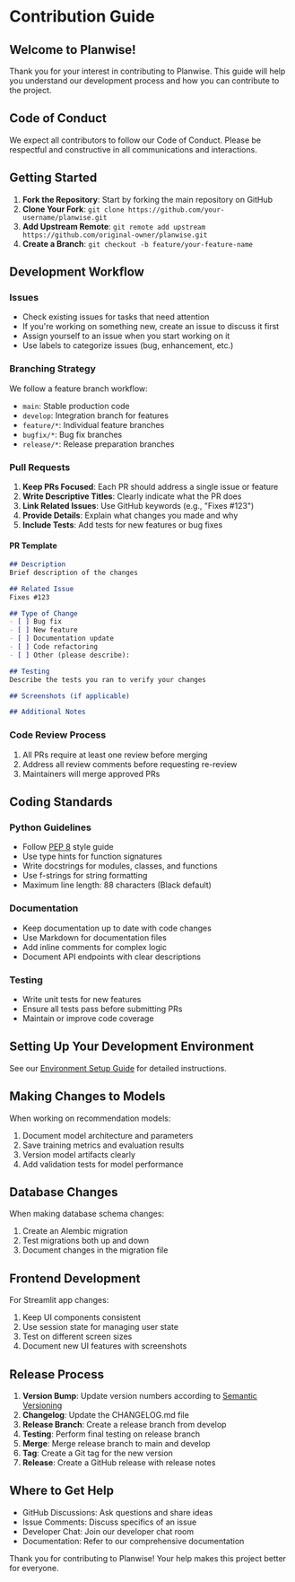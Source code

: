 # Contribution Guide

## Welcome to Planwise!

Thank you for your interest in contributing to Planwise. This guide will help you understand our development process and how you can contribute to the project.

## Code of Conduct

We expect all contributors to follow our Code of Conduct. Please be respectful and constructive in all communications and interactions.

## Getting Started

1. **Fork the Repository**: Start by forking the main repository on GitHub
2. **Clone Your Fork**: `git clone https://github.com/your-username/planwise.git`
3. **Add Upstream Remote**: `git remote add upstream https://github.com/original-owner/planwise.git`
4. **Create a Branch**: `git checkout -b feature/your-feature-name`

## Development Workflow

### Issues

- Check existing issues for tasks that need attention
- If you're working on something new, create an issue to discuss it first
- Assign yourself to an issue when you start working on it
- Use labels to categorize issues (bug, enhancement, etc.)

### Branching Strategy

We follow a feature branch workflow:

- `main`: Stable production code
- `develop`: Integration branch for features
- `feature/*`: Individual feature branches
- `bugfix/*`: Bug fix branches
- `release/*`: Release preparation branches

### Pull Requests

1. **Keep PRs Focused**: Each PR should address a single issue or feature
2. **Write Descriptive Titles**: Clearly indicate what the PR does
3. **Link Related Issues**: Use GitHub keywords (e.g., "Fixes #123")
4. **Provide Details**: Explain what changes you made and why
5. **Include Tests**: Add tests for new features or bug fixes

#### PR Template

```markdown
## Description
Brief description of the changes

## Related Issue
Fixes #123

## Type of Change
- [ ] Bug fix
- [ ] New feature
- [ ] Documentation update
- [ ] Code refactoring
- [ ] Other (please describe):

## Testing
Describe the tests you ran to verify your changes

## Screenshots (if applicable)

## Additional Notes
```

### Code Review Process

1. All PRs require at least one review before merging
2. Address all review comments before requesting re-review
3. Maintainers will merge approved PRs

## Coding Standards

### Python Guidelines

- Follow [PEP 8](https://www.python.org/dev/peps/pep-0008/) style guide
- Use type hints for function signatures
- Write docstrings for modules, classes, and functions
- Use f-strings for string formatting
- Maximum line length: 88 characters (Black default)

### Documentation

- Keep documentation up to date with code changes
- Use Markdown for documentation files
- Add inline comments for complex logic
- Document API endpoints with clear descriptions

### Testing

- Write unit tests for new features
- Ensure all tests pass before submitting PRs
- Maintain or improve code coverage

## Setting Up Your Development Environment

See our [Environment Setup Guide](environment-setup.md) for detailed instructions.

## Making Changes to Models

When working on recommendation models:

1. Document model architecture and parameters
2. Save training metrics and evaluation results
3. Version model artifacts clearly
4. Add validation tests for model performance

## Database Changes

When making database schema changes:

1. Create an Alembic migration
2. Test migrations both up and down
3. Document changes in the migration file

## Frontend Development

For Streamlit app changes:

1. Keep UI components consistent
2. Use session state for managing user state
3. Test on different screen sizes
4. Document new UI features with screenshots

## Release Process

1. **Version Bump**: Update version numbers according to [Semantic Versioning](https://semver.org/)
2. **Changelog**: Update the CHANGELOG.md file
3. **Release Branch**: Create a release branch from develop
4. **Testing**: Perform final testing on release branch
5. **Merge**: Merge release branch to main and develop
6. **Tag**: Create a Git tag for the new version
7. **Release**: Create a GitHub release with release notes

## Where to Get Help

- GitHub Discussions: Ask questions and share ideas
- Issue Comments: Discuss specifics of an issue
- Developer Chat: Join our developer chat room
- Documentation: Refer to our comprehensive documentation

Thank you for contributing to Planwise! Your help makes this project better for everyone. 